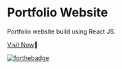 # Portfolio Website

Portfolio website build using React JS.
<br/>

<a href="https://narenderportfolio.netlify.app/" >Visit Now</a>🚀

[![forthebadge](https://forthebadge.com/images/badges/built-with-love.svg)](https://forthebadge.com)
